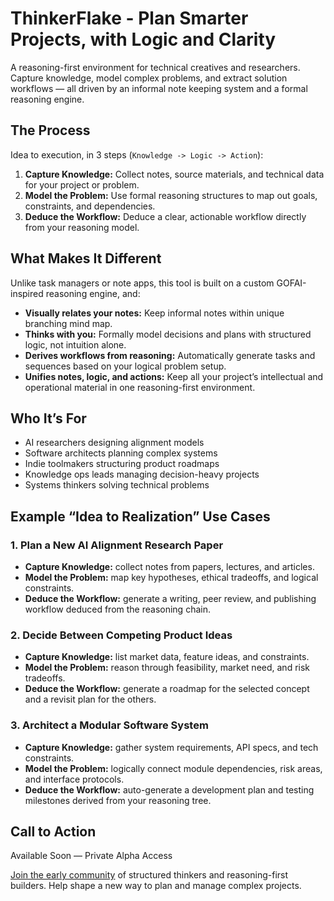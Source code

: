 # ThinkerFlake - Plan Smarter Projects, with Logic and Clarity

A reasoning-first environment for technical creatives and researchers. Capture knowledge, model complex problems, and extract solution workflows — all driven by an informal note keeping system and a formal reasoning engine.

## The Process

Idea to execution, in 3 steps (`Knowledge -> Logic -> Action`):

1. **Capture Knowledge:** Collect notes, source materials, and technical data for your project or problem.
2. **Model the Problem:** Use formal reasoning structures to map out goals, constraints, and dependencies.
3. **Deduce the Workflow:** Deduce a clear, actionable workflow directly from your reasoning model.

## What Makes It Different

Unlike task managers or note apps, this tool is built on a custom GOFAI-inspired reasoning engine, and:

- **Visually relates your notes:** Keep informal notes within unique branching mind map.
- **Thinks with you:** Formally model decisions and plans with structured logic, not intuition alone.
- **Derives workflows from reasoning:** Automatically generate tasks and sequences based on your logical problem setup.
- **Unifies notes, logic, and actions:** Keep all your project’s intellectual and operational material in one reasoning-first environment.

## Who It’s For

- AI researchers designing alignment models
- Software architects planning complex systems
- Indie toolmakers structuring product roadmaps
- Knowledge ops leads managing decision-heavy projects
- Systems thinkers solving technical problems

## Example “Idea to Realization” Use Cases

### 1. Plan a New AI Alignment Research Paper

- **Capture Knowledge:** collect notes from papers, lectures, and articles.
- **Model the Problem:** map key hypotheses, ethical tradeoffs, and logical constraints.
- **Deduce the Workflow:** generate a writing, peer review, and publishing workflow deduced from the reasoning chain.

### 2. Decide Between Competing Product Ideas

- **Capture Knowledge:** list market data, feature ideas, and constraints.
- **Model the Problem:** reason through feasibility, market need, and risk tradeoffs.
- **Deduce the Workflow:** generate a roadmap for the selected concept and a revisit plan for the others.

### 3. Architect a Modular Software System

- **Capture Knowledge:** gather system requirements, API specs, and tech constraints.
- **Model the Problem:** logically connect module dependencies, risk areas, and interface protocols.
- **Deduce the Workflow:** auto-generate a development plan and testing milestones derived from your reasoning tree.

## Call to Action

Available Soon — Private Alpha Access

[Join the early community]() of structured thinkers and reasoning-first builders. Help shape a new way to plan and manage complex projects.
